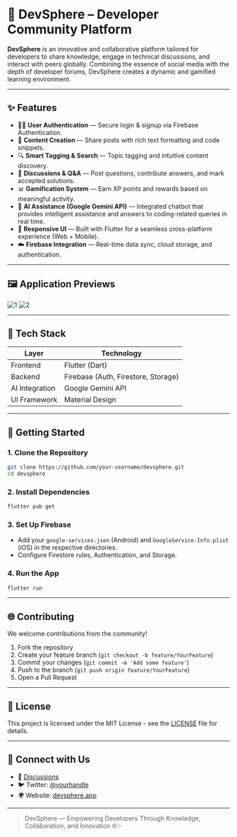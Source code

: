# 🚀 DevSphere – Developer Community Platform

**DevSphere** is an innovative and collaborative platform tailored for developers to share knowledge, engage in technical discussions, and interact with peers globally. Combining the essence of social media with the depth of developer forums, DevSphere creates a dynamic and gamified learning environment.

---

## ✨ Features

- 🧑‍💻 **User Authentication** — Secure login & signup via Firebase Authentication.
- 📝 **Content Creation** — Share posts with rich text formatting and code snippets.
- 🔍 **Smart Tagging & Search** — Topic tagging and intuitive content discovery.
- 💬 **Discussions & Q&A** — Post questions, contribute answers, and mark accepted solutions.
- 📊 **Gamification System** — Earn XP points and rewards based on meaningful activity.
- 🤖 **AI Assistance (Google Gemini API)** — Integrated chatbot that provides intelligent assistance and answers to coding-related queries in real time.
- 📱 **Responsive UI** — Built with Flutter for a seamless cross-platform experience (Web + Mobile).
- ☁️ **Firebase Integration** — Real-time data sync, cloud storage, and authentication.

---

## 🖼️ Application Previews


![1](previews/DevSphere-1.png)
![2](previews/DevSphere-2.png)

---

## 🔧 Tech Stack

| Layer         | Technology                |
| ------------- | ------------------------- |
| Frontend      | Flutter (Dart)            |
| Backend       | Firebase (Auth, Firestore, Storage) |
| AI Integration| Google Gemini API         |
| UI Framework  | Material Design           |

---

## 🚀 Getting Started

### 1. Clone the Repository
```bash
git clone https://github.com/your-username/devsphere.git
cd devsphere
```

### 2. Install Dependencies
```bash
flutter pub get
```

### 3. Set Up Firebase
- Add your `google-services.json` (Android) and `GoogleService-Info.plist` (iOS) in the respective directories.
- Configure Firestore rules, Authentication, and Storage.

### 4. Run the App
```bash
flutter run
```

---

## 🌐 Contributing

We welcome contributions from the community!

1. Fork the repository
2. Create your feature branch (`git checkout -b feature/YourFeature`)
3. Commit your changes (`git commit -m 'Add some feature'`)
4. Push to the branch (`git push origin feature/YourFeature`)
5. Open a Pull Request

---

## 📄 License

This project is licensed under the MIT License - see the [LICENSE](LICENSE) file for details.

---

## 🤝 Connect with Us

- 💬 [Discussions](https://github.com/your-username/devsphere/discussions)
- 🐦 Twitter: [@yourhandle](https://twitter.com/yourhandle)
- 🌍 Website: [devsphere.app](https://devsphere.app)

---

> DevSphere — Empowering Developers Through Knowledge, Collaboration, and Innovation 🌐✨
